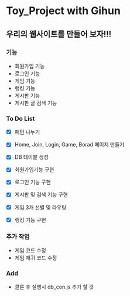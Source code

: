 # Toy_Project with Gihun

## 우리의 웹사이트를 만들어 보자!!!

### 기능

- 회원가입 기능
- 로그인 기능
- 게임 기능
- 랭킹 기능
- 게시판 기능
- 게시판 글 검색 기능

### To Do List

- [x] 패턴 나누기

- [x] Home, Join, Login, Game, Borad 페이지 만들기

- [x] DB 테이블 생성

- [x] 회원가입기능 구현

- [x] 로그인 기능 구현

- [x] 게시판 및 검색 기능 구현

- [x] 게임 3개 선별 및 라우팅

- [x] 랭킹 기능 구현

### 추가 작업

- 게임 코드 수정
- 게임 재귀 코드 수정

### Add

- 클론 후 실행시 db_con.js 추가 할 것
